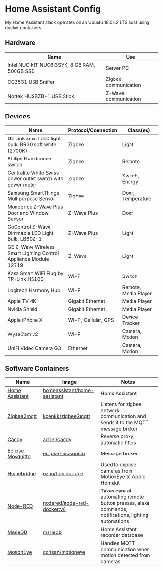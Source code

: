 # Home Assistant Config

My Home Assistant stack operates on an Ubuntu 18.04.2 LTS host using docker containers.

## Hardware
Name|Use
----|---
Intel NUC KIT NUC6i3SYK, 8 GB RAM, 500GB SSD|Server PC
CC2531 USB Sniffer|Zigbee communication
Nortek HUSBZB-1 USB Stick|Z-Wave communication

## Devices
Name|Protocol/Connection|Class(es)
----|-------------------|---------
GE Link smart LED light bulb, BR30 soft white (2700K)|Zigbee|Light
Philips Hue dimmer switch|Zigbee|Remote
Centralite White Swiss power outlet switch with power meter|Zigbee|Switch, Energy
Samsung SmartThings Multipurpose Sensor|Zigbee|Door, Temperature
Monoprice Z-Wave Plus Door and Window Sensor|Z-Wave Plus|Door
GoControl Z-Wave Dimmable LED Light Bulb, LB60Z-1|Z-Wave Plus|Light
GE Z-Wave Wireless Smart Lighting Control Appliance Module 12719|Z-Wave|Light
Kasa Smart WiFi Plug by TP-Link HS100|Wi-Fi|Switch
Logitech Harmony Hub|Wi-Fi|Remote, Media Player
Apple TV 4K|Gigabit Ethernet|Media Player
Nvidia Shield|Gigabit Ethernet|Media Player
Apple iPhone X|Wi-Fi, Cellular, GPS|Device Tracker
WyzeCam v2|Wi-Fi|Camera, Motion
UniFi Video Camera G3|Ethernet|Camera, Motion

## Software Containers
Name|Image|Notes
----|-----|-----
[Home Assistant](https://www.home-assistant.io/)|[homeassistant/home-assistant](https://hub.docker.com/r/homeassistant/home-assistant/)|Home Assistant
[Zigbee2mqtt](https://www.zigbee2mqtt.io/)|[koenkk/zigbee2mqtt](https://hub.docker.com/r/koenkk/zigbee2mqtt/)|Listens for zigbee network communication and sends it to the MQTT message broker
[Caddy](https://caddyserver.com/)|[adriel/caddy](https://hub.docker.com/r/adriel/caddy)|Reverse proxy, automatic https
[Eclipse Mosquitto](https://mosquitto.org/)|[eclipse-mosquitto](https://hub.docker.com/_/eclipse-mosquitto)|Message broker
[Homebridge](https://homebridge.io/)|[oznu/homebridge](https://hub.docker.com/r/oznu/homebridge)|Used to expose cameras from MotionEye to Apple Homekit
[Node-RED](https://nodered.org/)|[nodered/node-red-docker:v8](https://hub.docker.com/r/nodered/node-red-docker)|Takes care of automating remote button presses, alexa commands, notifications, lighting automations
[MariaDB](https://mariadb.org/)|[mariadb](https://hub.docker.com/_/mariadb)|Home Assistant recorder database
[MotionEye](https://github.com/ccrisan/motioneye)|[ccrisan/motioneye](https://hub.docker.com/r/ccrisan/motioneye)|Handles MQTT communication when motion detected from cameras